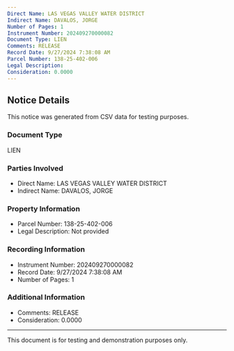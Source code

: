 ```yaml
---
Direct Name: LAS VEGAS VALLEY WATER DISTRICT
Indirect Name: DAVALOS, JORGE
Number of Pages: 1
Instrument Number: 202409270000082
Document Type: LIEN
Comments: RELEASE
Record Date: 9/27/2024 7:38:08 AM
Parcel Number: 138-25-402-006
Legal Description: 
Consideration: 0.0000
---
```


## Notice Details

This notice was generated from CSV data for testing purposes.

### Document Type
LIEN

### Parties Involved
- Direct Name: LAS VEGAS VALLEY WATER DISTRICT
- Indirect Name: DAVALOS, JORGE

### Property Information
- Parcel Number: 138-25-402-006
- Legal Description: Not provided

### Recording Information
- Instrument Number: 202409270000082
- Record Date: 9/27/2024 7:38:08 AM
- Number of Pages: 1

### Additional Information
- Comments: RELEASE
- Consideration: 0.0000

---

This document is for testing and demonstration purposes only.
